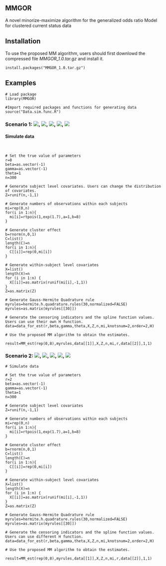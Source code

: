 ## MMGOR
A novel minorize-maximize algorithm for the generalized odds ratio Model for clustered current status data

## Installation

To use the proposed MM algorithm, users should first downlowd the compressed file *MMGOR_1.0.tar.gz* and install it.
```
install.packages("MMGOR_1.0.tar.gz")
```

## Examples
```
# Load package
library(MMGOR)

#Import required packages and functions for generating data
source("Data.sim.func.R")
```
### Scenario 1: <img src="http://chart.googleapis.com/chart?cht=tx&chl= r=0" style="border:none;">, <img src="http://chart.googleapis.com/chart?cht=tx&chl= \theta=1" style="border:none;">, <img src="http://chart.googleapis.com/chart?cht=tx&chl= \beta=-1" style="border:none;">, <img src="http://chart.googleapis.com/chart?cht=tx&chl= \gamma=-1" style="border:none;">, <img src="http://chart.googleapis.com/chart?cht=tx&chl= n=300" style="border:none;">

#### Simulate data
```


# Set the true value of parameters
r=0 
beta=as.vector(-1)
gamma=as.vector(-1)
theta=1
n=300

# Generate subject level covariates. Users can change the distribution of covariates.
Z=runif(n,-1,1)

# Generate numbers of observations within each subjects
mi=rep(0,n) 
for(i in 1:n){
  mi[i]=rtpois(1,exp(1.7),a=1,b=8)
}

# Generate cluster effect
b=rnorm(n,0,1)
C=list()
length(C)=n
for(i in 1:n){
  C[[i]]=rep(0,mi[i])
}

# Generate within-subject level covariates
X=list()
length(X)=n
for (i in 1:n) {
  X[[i]]=as.matrix(runif(mi[i],-1,1))
}
Z=as.matrix(Z)

# Generate Gauss-Hermite Quadrature rule
myrules=hermite.h.quadrature.rules(30,normalized=FALSE)
myrules=as.matrix(myrules[[30]])

# Generate the censoring indicators and the spline function values. Users can use their own H function.
data=data_for_est(r,beta,gamma,theta,X,Z,n,mi,knotsnum=2,order=2,H)

# Use the proposed MM algorithm to obtain the estimates.

result=MM_est(rep(0,8),myrules,data[[1]],X,Z,n,mi,r,data[[2]],1,1)

```

### Scenario 2: <img src="http://chart.googleapis.com/chart?cht=tx&chl= r=2" style="border:none;">, <img src="http://chart.googleapis.com/chart?cht=tx&chl= \theta=1" style="border:none;">, <img src="http://chart.googleapis.com/chart?cht=tx&chl= \beta=-1" style="border:none;">, <img src="http://chart.googleapis.com/chart?cht=tx&chl= \gamma=-1" style="border:none;">, <img src="http://chart.googleapis.com/chart?cht=tx&chl= n=300" style="border:none;">
```
# Simulate data 

# Set the true value of parameters
r=2
beta=as.vector(-1)
gamma=as.vector(-1)
theta=1
n=300

# Generate subject level covariates
Z=runif(n,-1,1)

# Generate numbers of observations within each subjects
mi=rep(0,n) 
for(i in 1:n){
  mi[i]=rtpois(1,exp(1.7),a=1,b=8)
}

# Generate cluster effect
b=rnorm(n,0,1)
C=list()
length(C)=n
for(i in 1:n){
  C[[i]]=rep(0,mi[i])
}

# Generate within-subject level covariates
X=list()
length(X)=n
for (i in 1:n) {
  X[[i]]=as.matrix(runif(mi[i],-1,1))
}
Z=as.matrix(Z)

# Generate Gauss-Hermite Quadrature rule
myrules=hermite.h.quadrature.rules(30,normalized=FALSE)
myrules=as.matrix(myrules[[30]])

# Generate the censoring indicators and the spline function values. Users can use different H function.
data=data_for_est(r,beta,gamma,theta,X,Z,n,mi,knotsnum=2,order=2,H)

# Use the proposed MM algorithm to obtain the estimates.

result=MM_est(rep(0,8),myrules,data[[1]],X,Z,n,mi,r,data[[2]],1,1)

```

